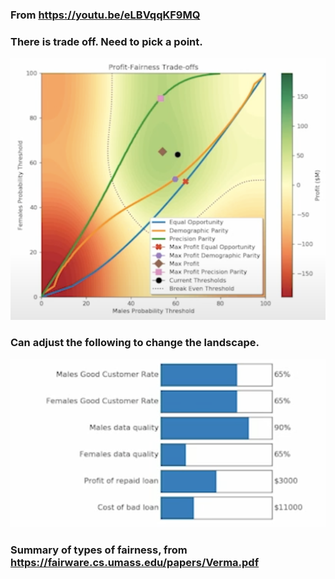 ### From https://youtu.be/eLBVqqKF9MQ

### There is trade off. Need to pick a point.

![trade_off](image/trade_off.png)

### Can adjust the following to change the landscape.

![adjustable](image/adjustable.png)

### Summary of types of fairness, from https://fairware.cs.umass.edu/papers/Verma.pdf

